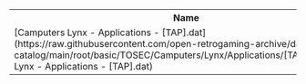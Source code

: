<table>
<tr><th>Name</th><th>Size</th></tr>
<tr><td>[Camputers Lynx - Applications - [TAP].dat](https://raw.githubusercontent.com/open-retrogaming-archive/dat-catalog/main/root/basic/TOSEC/Camputers/Lynx/Applications/[TAP]/Camputers Lynx - Applications - [TAP].dat)</td><td>8141</td></tr>
</table>
